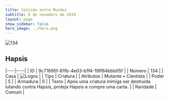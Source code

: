 ```yaml
---
title: Colisão entre Mundos
subtitle: 8 de novembro de 2019
layout: page
show_sidebar: false
hero_image: ../hero.png
---
```


![134](https://cdn.keyforgegame.com/media/card_front/pt/452_134_6HJ5C3RQQMR3_pt.png)

## Hapsis

|----|----|
| ID | 9c71695f-81fb-4e03-b1f4-19ff84bbb05f |
| Número | 134 |
| Casa | ![Logos](https://archonarcana.com/images/thumb/c/ce/Logos.png/22px-Logos.png "Logos") |
| Tipo | Criatura |
| Atributos | Mutante • Cientista |
| Poder | 5 |
| Armadura | 0 |
| Texto | Após uma criatura inimiga ser destruída lutando contra Hapsis, proteja Hapsis e compre uma carta. |
| Raridade | Comum |
